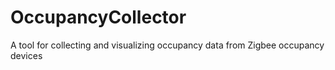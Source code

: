 # OccupancyCollector
A tool for collecting and visualizing occupancy data from Zigbee occupancy devices

